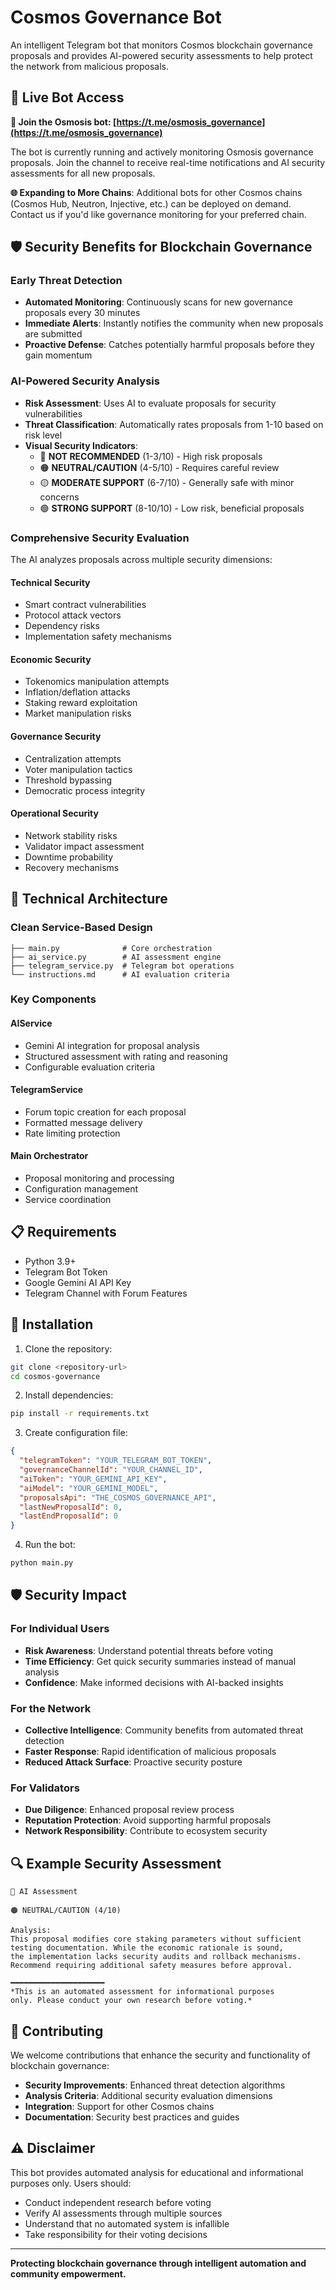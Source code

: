 # Cosmos Governance Bot

An intelligent Telegram bot that monitors Cosmos blockchain governance proposals and provides AI-powered security assessments to help protect the network from malicious proposals.

## 🤖 Live Bot Access

**🔗 Join the Osmosis bot: [https://t.me/osmosis_governance](https://t.me/osmosis_governance)**

The bot is currently running and actively monitoring Osmosis governance proposals. Join the channel to receive real-time notifications and AI security assessments for all new proposals.

**🌐 Expanding to More Chains**: Additional bots for other Cosmos chains (Cosmos Hub, Neutron, Injective, etc.) can be deployed on demand. Contact us if you'd like governance monitoring for your preferred chain.

## 🛡️ Security Benefits for Blockchain Governance

### Early Threat Detection
- **Automated Monitoring**: Continuously scans for new governance proposals every 30 minutes
- **Immediate Alerts**: Instantly notifies the community when new proposals are submitted
- **Proactive Defense**: Catches potentially harmful proposals before they gain momentum

### AI-Powered Security Analysis
- **Risk Assessment**: Uses AI to evaluate proposals for security vulnerabilities
- **Threat Classification**: Automatically rates proposals from 1-10 based on risk level
- **Visual Security Indicators**: 
  - 🔴 **NOT RECOMMENDED** (1-3/10) - High risk proposals
  - 🟠 **NEUTRAL/CAUTION** (4-5/10) - Requires careful review
  - 🟡 **MODERATE SUPPORT** (6-7/10) - Generally safe with minor concerns
  - 🟢 **STRONG SUPPORT** (8-10/10) - Low risk, beneficial proposals

### Comprehensive Security Evaluation

The AI analyzes proposals across multiple security dimensions:

#### **Technical Security**
- Smart contract vulnerabilities
- Protocol attack vectors
- Dependency risks
- Implementation safety mechanisms

#### **Economic Security**
- Tokenomics manipulation attempts
- Inflation/deflation attacks
- Staking reward exploitation
- Market manipulation risks

#### **Governance Security**
- Centralization attempts
- Voter manipulation tactics
- Threshold bypassing
- Democratic process integrity

#### **Operational Security**
- Network stability risks
- Validator impact assessment
- Downtime probability
- Recovery mechanisms

## 🔧 Technical Architecture

### Clean Service-Based Design
```
├── main.py              # Core orchestration
├── ai_service.py        # AI assessment engine
├── telegram_service.py  # Telegram bot operations
└── instructions.md      # AI evaluation criteria
```

### Key Components

#### **AIService**
- Gemini AI integration for proposal analysis
- Structured assessment with rating and reasoning
- Configurable evaluation criteria

#### **TelegramService** 
- Forum topic creation for each proposal
- Formatted message delivery
- Rate limiting protection

#### **Main Orchestrator**
- Proposal monitoring and processing
- Configuration management
- Service coordination

## 📋 Requirements

- Python 3.9+
- Telegram Bot Token
- Google Gemini AI API Key
- Telegram Channel with Forum Features

## 🚀 Installation

1. Clone the repository:
```bash
git clone <repository-url>
cd cosmos-governance
```

2. Install dependencies:
```bash
pip install -r requirements.txt
```

3. Create configuration file:
```json
{
  "telegramToken": "YOUR_TELEGRAM_BOT_TOKEN",
  "governanceChannelId": "YOUR_CHANNEL_ID",
  "aiToken": "YOUR_GEMINI_API_KEY",
  "aiModel": "YOUR_GEMINI_MODEL",
  "proposalsApi": "THE_COSMOS_GOVERNANCE_API",
  "lastNewProposalId": 0,
  "lastEndProposalId": 0
}
```

4. Run the bot:
```bash
python main.py
```

## 🛡️ Security Impact

### For Individual Users
- **Risk Awareness**: Understand potential threats before voting
- **Time Efficiency**: Get quick security summaries instead of manual analysis
- **Confidence**: Make informed decisions with AI-backed insights

### For the Network
- **Collective Intelligence**: Community benefits from automated threat detection
- **Faster Response**: Rapid identification of malicious proposals
- **Reduced Attack Surface**: Proactive security posture

### For Validators
- **Due Diligence**: Enhanced proposal review process
- **Reputation Protection**: Avoid supporting harmful proposals
- **Network Responsibility**: Contribute to ecosystem security

## 🔍 Example Security Assessment

```
🤖 AI Assessment

🟠 NEUTRAL/CAUTION (4/10)

Analysis:
This proposal modifies core staking parameters without sufficient 
testing documentation. While the economic rationale is sound, 
the implementation lacks security audits and rollback mechanisms. 
Recommend requiring additional safety measures before approval.

━━━━━━━━━━━━━━━━━━━━━
*This is an automated assessment for informational purposes 
only. Please conduct your own research before voting.*
```

## 🤝 Contributing

We welcome contributions that enhance the security and functionality of blockchain governance:

- **Security Improvements**: Enhanced threat detection algorithms
- **Analysis Criteria**: Additional security evaluation dimensions  
- **Integration**: Support for other Cosmos chains
- **Documentation**: Security best practices and guides

## ⚠️ Disclaimer

This bot provides automated analysis for educational and informational purposes only. Users should:

- Conduct independent research before voting
- Verify AI assessments through multiple sources
- Understand that no automated system is infallible
- Take responsibility for their voting decisions


---

**Protecting blockchain governance through intelligent automation and community empowerment.**